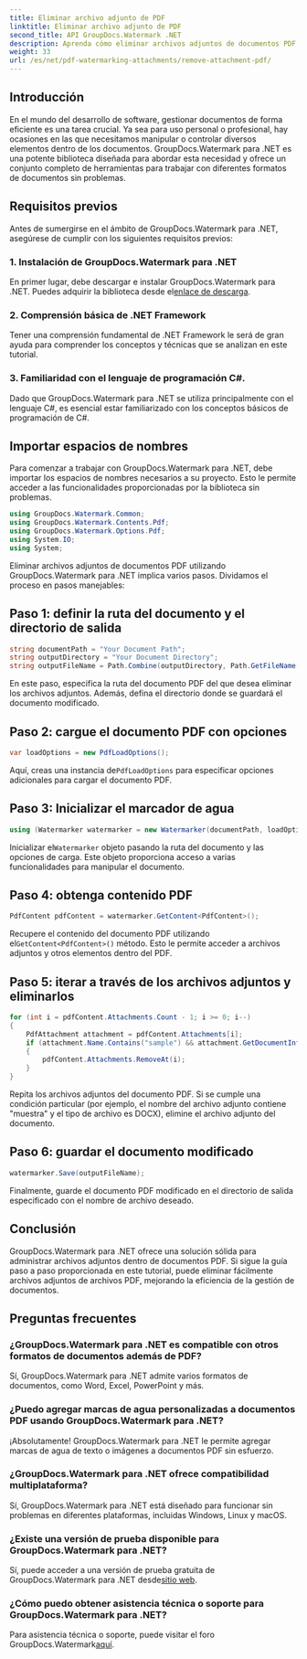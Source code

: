 ```yaml
---
title: Eliminar archivo adjunto de PDF
linktitle: Eliminar archivo adjunto de PDF
second_title: API GroupDocs.Watermark .NET
description: Aprenda cómo eliminar archivos adjuntos de documentos PDF fácilmente usando GroupDocs.Watermark para .NET. Mejore la eficiencia de su gestión de documentos.
weight: 33
url: /es/net/pdf-watermarking-attachments/remove-attachment-pdf/
---
```

## Introducción
En el mundo del desarrollo de software, gestionar documentos de forma eficiente es una tarea crucial. Ya sea para uso personal o profesional, hay ocasiones en las que necesitamos manipular o controlar diversos elementos dentro de los documentos. GroupDocs.Watermark para .NET es una potente biblioteca diseñada para abordar esta necesidad y ofrece un conjunto completo de herramientas para trabajar con diferentes formatos de documentos sin problemas.
## Requisitos previos
Antes de sumergirse en el ámbito de GroupDocs.Watermark para .NET, asegúrese de cumplir con los siguientes requisitos previos:
### 1. Instalación de GroupDocs.Watermark para .NET
 En primer lugar, debe descargar e instalar GroupDocs.Watermark para .NET. Puedes adquirir la biblioteca desde el[enlace de descarga](https://releases.groupdocs.com/Watermark/net/).
### 2. Comprensión básica de .NET Framework
Tener una comprensión fundamental de .NET Framework le será de gran ayuda para comprender los conceptos y técnicas que se analizan en este tutorial.
### 3. Familiaridad con el lenguaje de programación C#.
Dado que GroupDocs.Watermark para .NET se utiliza principalmente con el lenguaje C#, es esencial estar familiarizado con los conceptos básicos de programación de C#.

## Importar espacios de nombres
Para comenzar a trabajar con GroupDocs.Watermark para .NET, debe importar los espacios de nombres necesarios a su proyecto. Esto le permite acceder a las funcionalidades proporcionadas por la biblioteca sin problemas.

```csharp
using GroupDocs.Watermark.Common;
using GroupDocs.Watermark.Contents.Pdf;
using GroupDocs.Watermark.Options.Pdf;
using System.IO;
using System;
```
Eliminar archivos adjuntos de documentos PDF utilizando GroupDocs.Watermark para .NET implica varios pasos. Dividamos el proceso en pasos manejables:
## Paso 1: definir la ruta del documento y el directorio de salida
```csharp
string documentPath = "Your Document Path";
string outputDirectory = "Your Document Directory";
string outputFileName = Path.Combine(outputDirectory, Path.GetFileName(documentPath));
```
En este paso, especifica la ruta del documento PDF del que desea eliminar los archivos adjuntos. Además, defina el directorio donde se guardará el documento modificado.
## Paso 2: cargue el documento PDF con opciones
```csharp
var loadOptions = new PdfLoadOptions();
```
 Aquí, creas una instancia de`PdfLoadOptions` para especificar opciones adicionales para cargar el documento PDF.
## Paso 3: Inicializar el marcador de agua
```csharp
using (Watermarker watermarker = new Watermarker(documentPath, loadOptions))
```
 Inicializar el`Watermarker` objeto pasando la ruta del documento y las opciones de carga. Este objeto proporciona acceso a varias funcionalidades para manipular el documento.
## Paso 4: obtenga contenido PDF
```csharp
PdfContent pdfContent = watermarker.GetContent<PdfContent>();
```
 Recupere el contenido del documento PDF utilizando el`GetContent<PdfContent>()` método. Esto le permite acceder a archivos adjuntos y otros elementos dentro del PDF.
## Paso 5: iterar a través de los archivos adjuntos y eliminarlos
```csharp
for (int i = pdfContent.Attachments.Count - 1; i >= 0; i--)
{
    PdfAttachment attachment = pdfContent.Attachments[i];
    if (attachment.Name.Contains("sample") && attachment.GetDocumentInfo().FileType == FileType.DOCX)
    {
        pdfContent.Attachments.RemoveAt(i);
    }
}
```
Repita los archivos adjuntos del documento PDF. Si se cumple una condición particular (por ejemplo, el nombre del archivo adjunto contiene "muestra" y el tipo de archivo es DOCX), elimine el archivo adjunto del documento.
## Paso 6: guardar el documento modificado
```csharp
watermarker.Save(outputFileName);
```
Finalmente, guarde el documento PDF modificado en el directorio de salida especificado con el nombre de archivo deseado.

## Conclusión
GroupDocs.Watermark para .NET ofrece una solución sólida para administrar archivos adjuntos dentro de documentos PDF. Si sigue la guía paso a paso proporcionada en este tutorial, puede eliminar fácilmente archivos adjuntos de archivos PDF, mejorando la eficiencia de la gestión de documentos.
## Preguntas frecuentes
### ¿GroupDocs.Watermark para .NET es compatible con otros formatos de documentos además de PDF?
Sí, GroupDocs.Watermark para .NET admite varios formatos de documentos, como Word, Excel, PowerPoint y más.
### ¿Puedo agregar marcas de agua personalizadas a documentos PDF usando GroupDocs.Watermark para .NET?
¡Absolutamente! GroupDocs.Watermark para .NET le permite agregar marcas de agua de texto o imágenes a documentos PDF sin esfuerzo.
### ¿GroupDocs.Watermark para .NET ofrece compatibilidad multiplataforma?
Sí, GroupDocs.Watermark para .NET está diseñado para funcionar sin problemas en diferentes plataformas, incluidas Windows, Linux y macOS.
### ¿Existe una versión de prueba disponible para GroupDocs.Watermark para .NET?
 Sí, puede acceder a una versión de prueba gratuita de GroupDocs.Watermark para .NET desde[sitio web](https://releases.groupdocs.com/).
### ¿Cómo puedo obtener asistencia técnica o soporte para GroupDocs.Watermark para .NET?
 Para asistencia técnica o soporte, puede visitar el foro GroupDocs.Watermark[aquí](https://forum.groupdocs.com/c/watermark/19).